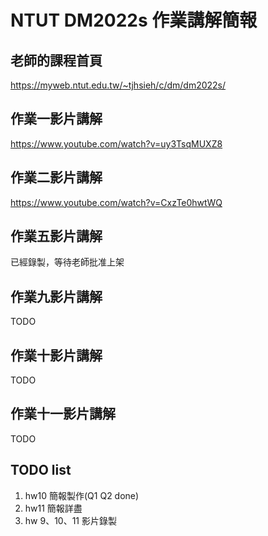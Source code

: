 # NTUT DM2022s 作業講解簡報

## 老師的課程首頁

https://myweb.ntut.edu.tw/~tjhsieh/c/dm/dm2022s/

## 作業一影片講解

https://www.youtube.com/watch?v=uy3TsqMUXZ8

## 作業二影片講解

https://www.youtube.com/watch?v=CxzTe0hwtWQ

## 作業五影片講解

已經錄製，等待老師批准上架

## 作業九影片講解

TODO

## 作業十影片講解

TODO

## 作業十一影片講解

TODO

## TODO list

1. hw10 簡報製作(Q1 Q2 done)
2. hw11 簡報詳盡
3. hw 9、10、11 影片錄製
